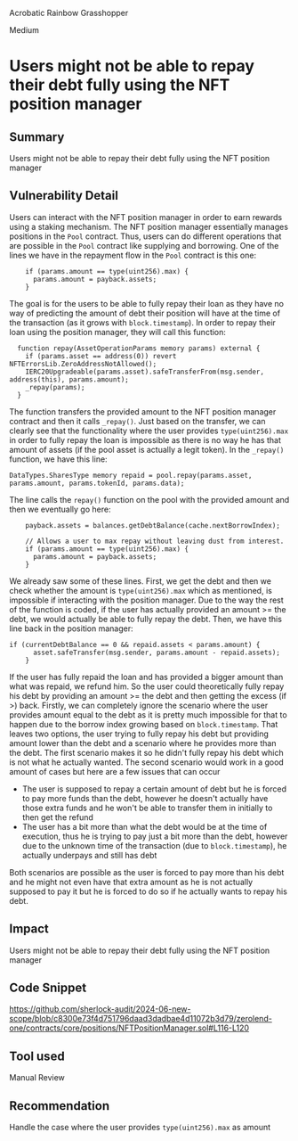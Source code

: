Acrobatic Rainbow Grasshopper

Medium

# Users might not be able to repay their debt fully using the NFT position manager

## Summary
Users might not be able to repay their debt fully using the NFT position manager
## Vulnerability Detail
Users can interact with the NFT position manager in order to earn rewards using a staking mechanism. The NFT position manager essentially manages positions in the `Pool` contract. Thus, users can do different operations that are possible in the `Pool` contract like supplying and borrowing. One of the lines we have in the repayment flow in the `Pool` contract is this one:
```solidity
    if (params.amount == type(uint256).max) {
      params.amount = payback.assets;
    }
```
The goal is for the users to be able to fully repay their loan as they have no way of predicting the amount of debt their position will have at the time of the transaction (as it grows with `block.timestamp`). In order to repay their loan using the position manager, they will call this function:
```solidity
  function repay(AssetOperationParams memory params) external {
    if (params.asset == address(0)) revert NFTErrorsLib.ZeroAddressNotAllowed();
    IERC20Upgradeable(params.asset).safeTransferFrom(msg.sender, address(this), params.amount);
    _repay(params);
  }
```
The function transfers the provided amount to the NFT position manager contract and then it calls `_repay()`. Just based on the transfer, we can clearly see that the functionality where the user provides `type(uint256).max` in order to fully repay the loan is impossible as there is no way he has that amount of assets (if the pool asset is actually a legit token). In the `_repay()` function, we have this line:
```solidity
DataTypes.SharesType memory repaid = pool.repay(params.asset, params.amount, params.tokenId, params.data);
```
The line calls the `repay()` function on the pool with the provided amount and then we eventually go here:
```solidity
    payback.assets = balances.getDebtBalance(cache.nextBorrowIndex);

    // Allows a user to max repay without leaving dust from interest.
    if (params.amount == type(uint256).max) {
      params.amount = payback.assets;
    }
```
We already saw some of these lines. First, we get the debt and then we check whether the amount is `type(uint256).max` which as mentioned, is impossible if interacting with the position manager. Due to the way the rest of the function is coded, if the user has actually provided an amount >= the debt, we would actually be able to fully repay the debt. Then, we have this line back in the position manager:
```solidity
if (currentDebtBalance == 0 && repaid.assets < params.amount) {
      asset.safeTransfer(msg.sender, params.amount - repaid.assets);
    }
```
If the user has fully repaid the loan and has provided a bigger amount than what was repaid, we refund him. So the user could theoretically fully repay his debt by providing an amount >= the debt and then getting the excess (if >) back. Firstly, we can completely ignore the scenario where the user provides amount equal to the debt as it is pretty much impossible for that to happen due to the borrow index growing based on `block.timestamp`. That leaves two options, the user trying to fully repay his debt but providing amount lower than the debt and a scenario where he provides more than the debt. The first scenario makes it so he didn't fully repay his debt which is not what he actually wanted. The second scenario would work in a good amount of cases but here are a few issues that can occur
- The user is supposed to repay a certain amount of debt but he is forced to pay more funds than the debt, however he doesn't actually have those extra funds and he won't be able to transfer them in initially to then get the refund
- The user has a bit more than what the debt would be at the time of execution, thus he is trying to pay just a bit more than the debt, however due to the unknown time of the transaction (due to `block.timestamp`), he actually underpays and still has debt

Both scenarios are possible as the user is forced to pay more than his debt and he might not even have that extra amount as he is not actually supposed to pay it but he is forced to do so if he actually wants to repay his debt.
## Impact
Users might not be able to repay their debt fully using the NFT position manager
## Code Snippet
https://github.com/sherlock-audit/2024-06-new-scope/blob/c8300e73f4d751796daad3dadbae4d11072b3d79/zerolend-one/contracts/core/positions/NFTPositionManager.sol#L116-L120
## Tool used

Manual Review

## Recommendation
Handle the case where the user provides `type(uint256).max` as amount